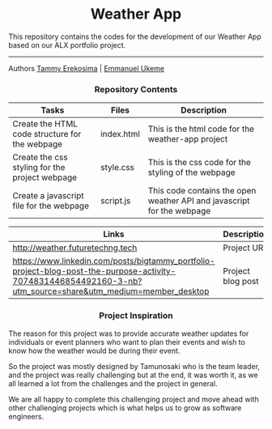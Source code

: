 <center> <h1>Weather App</h1> </center>

This repository contains the codes for the development of our Weather App based on our ALX portfolio project. 

---

Authors [Tammy Erekosima](https://github.com/bigtammy1) | [Emmanuel Ukeme](https://github.com/eddieukeme84)

<center><h3>Repository Contents</h3></center>

| Tasks | Files | Description |
| ----- | ----- | ----------- |
| Create the HTML code structure for the webpage | index.html | This is the html code for the weather-app project |
| Create the css styling for the project webpage | style.css | This is the css code for the styling of the webpage |
| Create a javascript file for the webpage | script.js | This code contains the open weather API and javascript for the webpage |

| Links | Description |
| ----- | ----------- |
| http://weather.futuretechng.tech | Project URL |
| https://www.linkedin.com/posts/bigtammy_portfolio-project-blog-post-the-purpose-activity-7074831446854492160-3-nb?utm_source=share&utm_medium=member_desktop | Project blog post |

<center><h3>Project Inspiration</h3></center>

The reason for this project was to provide accurate weather updates for individuals or event planners who want to plan their events and wish to know how the weather would be during their event.

So the project was mostly designed by Tamunosaki who is the team leader, and the project was really challenging but at the end, it was worth it, as we all learned a lot from the challenges and the project in general.

We are all happy to complete this challenging project and move ahead with other challenging projects which is what helps us to grow as software engineers.
